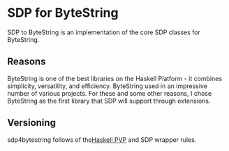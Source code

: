 # SDP for ByteString

SDP to ByteString is an implementation of the core SDP classes for ByteString.

## Reasons

ByteString is one of the best libraries on the Haskell Platform - it combines
simplicity, versatility, and efficiency. ByteString used in an impressive number
of various projects. For these and some other reasons, I chose ByteString as the
first library that SDP will support through extensions.

## Versioning

sdp4bytestring follows of the[Haskell PVP](https://pvp.haskell.org) and SDP
wrapper rules.
